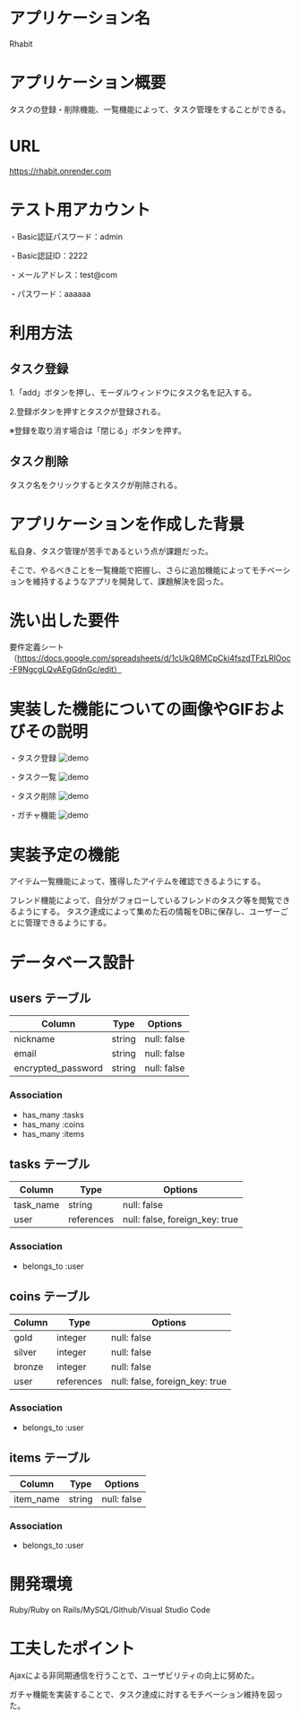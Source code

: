 # アプリケーション名
Rhabit

# アプリケーション概要
タスクの登録・削除機能、一覧機能によって、タスク管理をすることができる。

# URL
https://rhabit.onrender.com

# テスト用アカウント
・Basic認証パスワード：admin

・Basic認証ID：2222

・メールアドレス：test@com

・パスワード：aaaaaa

# 利用方法
## タスク登録
1.「add」ボタンを押し、モーダルウィンドウにタスク名を記入する。

2.登録ボタンを押すとタスクが登録される。

※登録を取り消す場合は「閉じる」ボタンを押す。

## タスク削除
タスク名をクリックするとタスクが削除される。

# アプリケーションを作成した背景
私自身、タスク管理が苦手であるという点が課題だった。

そこで、やるべきことを一覧機能で把握し、さらに追加機能によってモチベーションを維持するようなアプリを開発して、課題解決を図った。

# 洗い出した要件
要件定義シート（https://docs.google.com/spreadsheets/d/1cUkQ8MCpCki4fszdTFzLRlOoc-F9NgcgLQvAEgGdnGc/edit）

# 実装した機能についての画像やGIFおよびその説明
・タスク登録
![demo](https://gyazo.com/b1751c499f017a7d9ee267c791debc8e.gif)

・タスク一覧
![demo](https://gyazo.com/b130a5a51e10506d14e48dd9dc6bf4b2.gif)

・タスク削除
![demo](https://gyazo.com/5dc721a97192ee063e157e140561036a.gif)

・ガチャ機能
![demo](https://gyazo.com/d1f83355e79fa893cf7a62f3d30361ba.gif)

# 実装予定の機能
アイテム一覧機能によって、獲得したアイテムを確認できるようにする。

フレンド機能によって、自分がフォローしているフレンドのタスク等を閲覧できるようにする。
タスク達成によって集めた石の情報をDBに保存し、ユーザーごとに管理できるようにする。

# データベース設計
## users テーブル

| Column             | Type   | Options                   |
| ------------------ | ------ | ------------------------- |
| nickname           | string | null: false               |
| email              | string | null: false               |
| encrypted_password | string | null: false               |

### Association

- has_many :tasks
- has_many :coins
- has_many :items


## tasks テーブル

| Column             | Type       | Options                        |
| ------------------ | ---------- | ------------------------------ |
| task_name          | string     | null: false                    |
| user               | references | null: false, foreign_key: true |

### Association

- belongs_to :user


## coins テーブル

| Column           | Type       | Options                        |
| ---------------- | ---------- | ------------------------------ |
| gold             | integer    | null: false                    |
| silver           | integer    | null: false                    |
| bronze           | integer    | null: false                    |
| user             | references | null: false, foreign_key: true |

### Association

- belongs_to :user


## items テーブル

| Column           | Type       | Options                        |
| ---------------- | ---------- | ------------------------------ |
| item_name        | string     | null: false                    |

### Association

- belongs_to :user

# 開発環境
Ruby/Ruby on Rails/MySQL/Github/Visual Studio Code

# 工夫したポイント
Ajaxによる非同期通信を行うことで、ユーザビリティの向上に努めた。

ガチャ機能を実装することで、タスク達成に対するモチベーション維持を図った。
